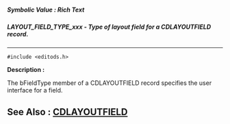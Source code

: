 ##### Symbolic Value : Rich Text
##### LAYOUT_FIELD_TYPE_xxx - Type of layout field for a CDLAYOUTFIELD record.
---
```
#include <editods.h>
```
**Description :**

The bFieldType member of a CDLAYOUTFIELD record specifies the user interface 
for a field.

**See Also :**
[CDLAYOUTFIELD](/reference/Data/CDLAYOUTFIELD)
---
